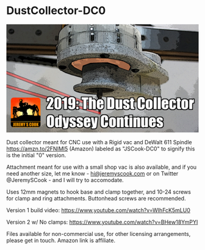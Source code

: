 # DustCollector-DC0

![image](logo-template-1-clearwalker3-dust-collector-continue-2.jpg)

Dust collector meant for CNC use with a Rigid vac and DeWalt 611 Spindle https://amzn.to/2FNIMl5 (Amazon) labeled as "JSCook-DC0" to signify this is the initial "0" version.

Attachment meant for use with a small shop vac is also available, and if you need another size, let me know - hi@jeremyscook.com or on Twitter @JeremySCook - and I will try to accomodate.

Uses 12mm magnets to hook base and clamp together, and 10-24 screws for clamp and ring attachments. Buttonhead screws are recommended. 

Version 1 build video: https://www.youtube.com/watch?v=WIhFcK5mLU0

Version 2 w/ No clamps: https://www.youtube.com/watch?v=BHew18YmPYI

Files available for non-commercial use, for other licensing arrangements, please get in touch.
Amazon link is affiliate.
